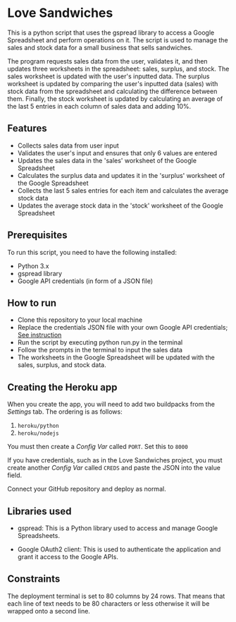 # Love Sandwiches

This is a python script that uses the gspread library to access a Google Spreadsheet and perform operations on it. The script is used to manage the sales and stock data for a small business that sells sandwiches.

The program requests sales data from the user, validates it, and then updates three worksheets in the spreadsheet: sales, surplus, and stock. The sales worksheet is updated with the user's inputted data. The surplus worksheet is updated by comparing the user's inputted data (sales) with stock data from the spreadsheet and calculating the difference between them. Finally, the stock worksheet is updated by calculating an average of the last 5 entries in each column of sales data and adding 10%.

## Features
- Collects sales data from user input
- Validates the user's input and ensures that only 6 values are entered
- Updates the sales data in the 'sales' worksheet of the Google Spreadsheet
- Calculates the surplus data and updates it in the 'surplus' worksheet of the Google Spreadsheet
- Collects the last 5 sales entries for each item and calculates the average stock data
- Updates the average stock data in the 'stock' worksheet of the Google Spreadsheet

## Prerequisites
To run this script, you need to have the following installed:

- Python 3.x
- gspread library
- Google API credentials (in form of a JSON file)

## How to run
- Clone this repository to your local machine
- Replace the credentials JSON file with your own Google API credentials;
[See instruction](instruction.md)
- Run the script by executing python run.py in the terminal
- Follow the prompts in the terminal to input the sales data
- The worksheets in the Google Spreadsheet will be updated with the sales, surplus, and stock data.

## Creating the Heroku app

When you create the app, you will need to add two buildpacks from the _Settings_ tab. The ordering is as follows:

1. `heroku/python`
2. `heroku/nodejs`

You must then create a _Config Var_ called `PORT`. Set this to `8000`

If you have credentials, such as in the Love Sandwiches project, you must create another _Config Var_ called `CREDS` and paste the JSON into the value field.

Connect your GitHub repository and deploy as normal.

## Libraries used
- gspread: This is a Python library used to access and manage Google Spreadsheets.

- Google OAuth2 client: This is used to authenticate the application and grant it access to the Google APIs.


## Constraints

The deployment terminal is set to 80 columns by 24 rows. That means that each line of text needs to be 80 characters or less otherwise it will be wrapped onto a second line.

